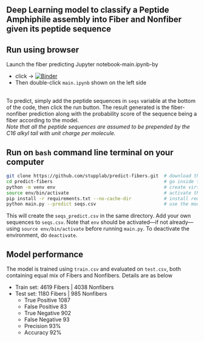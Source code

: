 
## Deep Learning model to classify a Peptide Amphiphile assembly into Fiber and Nonfiber given its peptide sequence


## Run using browser
Launch the fiber predicting Jupyter notebook-main.ipynb-by 
- click -> 
[![Binder](https://mybinder.org/badge_logo.svg)](https://mybinder.org/v2/gh/stupplab/predict-fibers/HEAD) 
- Then double-click `main.ipynb` shown on the left side

\
To predict, simply add the peptide sequences in `seqs` variable at the bottom of the code, then click the run button. The result generated is the fiber-nonfiber prediction along with the probability score of the sequence being a fiber according to the model.\
*Note that all the peptide sequences are assumed to be prepended by the C16 alkyl tail with unit charge per molecule.*



## Run on `bash` command line terminal on your computer
```bash
git clone https://github.com/stupplab/predict-fibers.git  # download the repository
cd predict-fibers                                         # go inside the downloded directory
python -m venv env                                        # create virtual envrironment env
source env/bin/activate                                   # activate the env
pip install -r requirements.txt --no-cache-dir            # install required libraries in the env
python main.py --predict seqs.csv                         # use the model
```
This will create the `seqs_predict.csv` in the same directory. Add your own sequences to `seqs.csv`. Note that `env` should be activated—if not already—using `source env/bin/activate` before running `main.py`. To deactivate the environment, do `deactivate`.




## Model performance
The model is trained using `train.csv` and evaluated on `test.csv`, both containing equal mix of Fibers and Nonfibers. 
Details are as below
- Train set: 4619 Fibers | 4038 Nonfibers
- Test set: 1180 Fibers | 985 Nonfibers
    - True Positive  1087
    - False Positive   83
    - True Negative   902
    - False Negative   93
    - Precision       93%
    - Accuracy        92%
